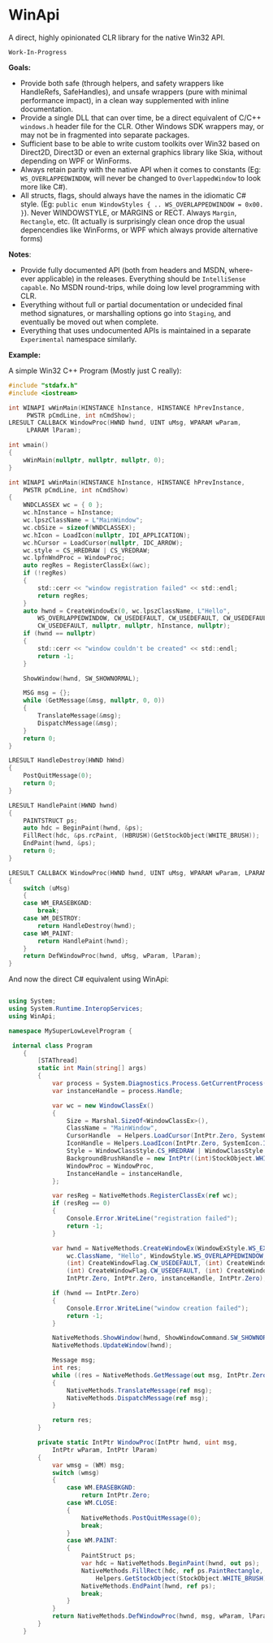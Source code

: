 ﻿# WinApi

A direct, highly opinionated CLR library for the native Win32 API.

`Work-In-Progress`

**Goals:**

- Provide both safe (through helpers, and safety wrappers like HandleRefs, SafeHandles), and unsafe wrappers (pure with minimal performance impact), in a clean way supplemented with inline documentation.
- Provide a single DLL that can over time, be a direct equivalent of C/C++ `windows.h` header file for the CLR. Other Windows SDK wrappers may, or may not be in fragmented into separate packages.
- Sufficient base to be able to write custom toolkits over Win32 based on Direct2D, Direct3D or even an external graphics library like Skia, without depending on WPF or WinForms.
- Always retain parity with the native API when it comes to constants (Eg: `WS_OVERLAPPEDWINDOW`, will never be changed to `OverlappedWindow` to look more like C#).
- All structs, flags, should always have the names in the idiomatic C# style. (Eg: `public enum WindowStyles { .. WS_OVERLAPPEDWINDOW = 0x00.  }`). Never WINDOWSTYLE, or MARGINS or RECT. Always `Margin`, `Rectangle`, etc. (It actually is surprisingly clean once drop the usual depencendies like WinForms, or WPF which always provide alternative forms)

**Notes**:

- Provide fully documented API (both from headers and MSDN, where-ever applicable) in the releases. Everything should be `IntelliSense capable`. No MSDN round-trips, while doing low level programming with CLR.
- Everything without full or partial documentation or undecided final method signatures, or marshalling options go into `Staging`, and eventually be moved out when complete.
- Everything that uses undocumented APIs is maintained in a separate `Experimental` namespace similarly.

**Example:**

A simple Win32 C++ Program (Mostly just C really):

```c
#include "stdafx.h"
#include <iostream>

int WINAPI wWinMain(HINSTANCE hInstance, HINSTANCE hPrevInstance,
     PWSTR pCmdLine, int nCmdShow);
LRESULT CALLBACK WindowProc(HWND hwnd, UINT uMsg, WPARAM wParam,
     LPARAM lParam);

int wmain()
{
	wWinMain(nullptr, nullptr, nullptr, 0);
}

int WINAPI wWinMain(HINSTANCE hInstance, HINSTANCE hPrevInstance, 
    PWSTR pCmdLine, int nCmdShow)
{
	WNDCLASSEX wc = { 0 };
	wc.hInstance = hInstance;
	wc.lpszClassName = L"MainWindow";
	wc.cbSize = sizeof(WNDCLASSEX);
	wc.hIcon = LoadIcon(nullptr, IDI_APPLICATION);
	wc.hCursor = LoadCursor(nullptr, IDC_ARROW);
	wc.style = CS_HREDRAW | CS_VREDRAW;
	wc.lpfnWndProc = WindowProc;
	auto regRes = RegisterClassEx(&wc);
	if (!regRes)
	{
		std::cerr << "window registration failed" << std::endl;
		return regRes;
	}
	auto hwnd = CreateWindowEx(0, wc.lpszClassName, L"Hello", 
        WS_OVERLAPPEDWINDOW, CW_USEDEFAULT, CW_USEDEFAULT, CW_USEDEFAULT,
        CW_USEDEFAULT, nullptr, nullptr, hInstance, nullptr);
	if (hwnd == nullptr)
	{
		std::cerr << "window couldn't be created" << std::endl;
		return -1;
	}

	ShowWindow(hwnd, SW_SHOWNORMAL);

	MSG msg = {};
	while (GetMessage(&msg, nullptr, 0, 0))
	{
		TranslateMessage(&msg);
		DispatchMessage(&msg);
	}
	return 0;
}

LRESULT HandleDestroy(HWND hWnd)
{
	PostQuitMessage(0);
	return 0;
}

LRESULT HandlePaint(HWND hwnd)
{
	PAINTSTRUCT ps;
	auto hdc = BeginPaint(hwnd, &ps);
	FillRect(hdc, &ps.rcPaint, (HBRUSH)(GetStockObject(WHITE_BRUSH));
	EndPaint(hwnd, &ps);
	return 0;
}

LRESULT CALLBACK WindowProc(HWND hwnd, UINT uMsg, WPARAM wParam, LPARAM lParam)
{
	switch (uMsg)
	{
	case WM_ERASEBKGND:
		break;
	case WM_DESTROY:
		return HandleDestroy(hwnd);
	case WM_PAINT:
		return HandlePaint(hwnd);
	}
	return DefWindowProc(hwnd, uMsg, wParam, lParam);
}
```

And now the direct C# equivalent using WinApi: 

```c#

using System;
using System.Runtime.InteropServices;
using WinApi;

namespace MySuperLowLevelProgram {

 internal class Program
    {
        [STAThread]
        static int Main(string[] args)
        {
            var process = System.Diagnostics.Process.GetCurrentProcess();
            var instanceHandle = process.Handle;

            var wc = new WindowClassEx()
            {
                Size = Marshal.SizeOf<WindowClassEx>(),
                ClassName = "MainWindow",
                CursorHandle  = Helpers.LoadCursor(IntPtr.Zero, SystemCursor.IDC_ARROW),
                IconHandle = Helpers.LoadIcon(IntPtr.Zero, SystemIcon.IDI_APPLICATION),
                Style = WindowClassStyle.CS_HREDRAW | WindowClassStyle.CS_VREDRAW,
                BackgroundBrushHandle = new IntPtr((int)StockObject.WHITE_BRUSH),
                WindowProc = WindowProc,
                InstanceHandle = instanceHandle,
            };

            var resReg = NativeMethods.RegisterClassEx(ref wc);
            if (resReg == 0)
            {
                Console.Error.WriteLine("registration failed");
                return -1;
            }

            var hwnd = NativeMethods.CreateWindowEx(WindowExStyle.WS_EX_APPWINDOW, 
				wc.ClassName, "Hello", WindowStyle.WS_OVERLAPPEDWINDOW,
                (int) CreateWindowFlag.CW_USEDEFAULT, (int) CreateWindowFlag.CW_USEDEFAULT,
                (int) CreateWindowFlag.CW_USEDEFAULT, (int) CreateWindowFlag.CW_USEDEFAULT,
                IntPtr.Zero, IntPtr.Zero, instanceHandle, IntPtr.Zero);

            if (hwnd == IntPtr.Zero)
            {
                Console.Error.WriteLine("window creation failed");
                return -1;
            }

            NativeMethods.ShowWindow(hwnd, ShowWindowCommand.SW_SHOWNORMAL);
            NativeMethods.UpdateWindow(hwnd);

            Message msg;
            int res;
            while ((res = NativeMethods.GetMessage(out msg, IntPtr.Zero, 0, 0)) != 0)
            {
                NativeMethods.TranslateMessage(ref msg);
                NativeMethods.DispatchMessage(ref msg);
            }

            return res;
        }

        private static IntPtr WindowProc(IntPtr hwnd, uint msg, 
			IntPtr wParam, IntPtr lParam)
        {
            var wmsg = (WM) msg;
            switch (wmsg)
            {
                case WM.ERASEBKGND:
                    return IntPtr.Zero;
                case WM.CLOSE:
                {
                    NativeMethods.PostQuitMessage(0);
                    break;
                }
                case WM.PAINT:
                {
                    PaintStruct ps;
                    var hdc = NativeMethods.BeginPaint(hwnd, out ps);
                    NativeMethods.FillRect(hdc, ref ps.PaintRectangle, 
						Helpers.GetStockObject(StockObject.WHITE_BRUSH));
                    NativeMethods.EndPaint(hwnd, ref ps);
                    break;
                }
            }
            return NativeMethods.DefWindowProc(hwnd, msg, wParam, lParam);
        }
    }
```